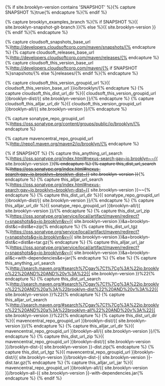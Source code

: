 {% if site.brooklyn-version contains 'SNAPSHOT' %}{% capture SNAPSHOT %}true{% endcapture %}{% endif %}

{% capture brooklyn_examples_branch %}{% if SNAPSHOT %}{{ site.brooklyn-snapshot-git-branch }}{% else %}{{ site.brooklyn-version }}{% endif %}{% endcapture %}

{% capture cloudsoft_snapshots_base_url %}http://developers.cloudsoftcorp.com/maven/snapshots/{% endcapture %}
{% capture cloudsoft_releases_base_url %}http://developers.cloudsoftcorp.com/maven/releases/{% endcapture %}
{% capture cloudsoft_this_version_base_url %}http://developers.cloudsoftcorp.com/maven/{% if SNAPSHOT %}snapshots/{% else %}releases/{% endif %}{% endcapture %}

{% capture cloudsoft_this_version_groupid_url %}{{ cloudsoft_this_version_base_url }}io/brooklyn/{% endcapture %}
{% capture cloudsoft_this_dist_url_dir %}{{ cloudsoft_this_version_groupid_url }}brooklyn-dist/{{ site.brooklyn-version }}/{% endcapture %}
{% capture cloudsoft_this_alljar_url_dir %}{{ cloudsoft_this_version_groupid_url }}brooklyn-all/{{ site.brooklyn-version }}/{% endcapture %}

<!--- both snapshots and releases -->
{% capture sonatype_repo_groupid_url %}https://oss.sonatype.org/content/groups/public/io/brooklyn/{% endcapture %}
<!--- releases --> 
{% capture mavencentral_repo_groupid_url %}http://repo1.maven.org/maven2/io/brooklyn/{% endcapture %}

{% if SNAPSHOT %}
  {% capture this_anything_url_search %}https://oss.sonatype.org/index.html#nexus-search;gav~io.brooklyn~~{{ site.brooklyn-version }}~~{% endcapture %}
  {% capture this_dist_url_search %}https://oss.sonatype.org/index.html#nexus-search;gav~io.brooklyn~brooklyn-dist~{{ site.brooklyn-version }}~~{% endcapture %}
  {% capture this_alljar_url_search %}https://oss.sonatype.org/index.html#nexus-search;gav~io.brooklyn~brooklyn-dist~{{ site.brooklyn-version }}~~{% endcapture %}
  {% capture this_dist_url_dir %}{{ sonatype_repo_groupid_url }}brooklyn-dist/{{ site.brooklyn-version }}/{% endcapture %}
  {% capture this_alljar_url_dir %}{{ sonatype_repo_groupid_url }}brooklyn-all/{{ site.brooklyn-version }}/{% endcapture %}
  {% capture this_dist_url_zip %}https://oss.sonatype.org/service/local/artifact/maven/redirect?r=snapshots&g=io.brooklyn&v={{ site.brooklyn-version }}&a=brooklyn-dist&c=dist&e=zip{% endcapture %}
  {% capture this_dist_url_tgz %}https://oss.sonatype.org/service/local/artifact/maven/redirect?r=snapshots&g=io.brooklyn&v={{ site.brooklyn-version }}&a=brooklyn-dist&c=dist&e=tar.gz{% endcapture %}
  {% capture this_alljar_url_jar  %}https://oss.sonatype.org/service/local/artifact/maven/redirect?r=snapshots&g=io.brooklyn&v={{ site.brooklyn-version }}&a=brooklyn-all&c=with-dependencies&e=jar{% endcapture %}
{% else %}<!--- RELEASE -->
  {% capture this_anything_url_search %}http://search.maven.org/#search%7Cgav%7C1%7Cg%3A%22io.brooklyn%22%20AND%20AND%20v%3A%22{{ site.brooklyn-version }}%22{% endcapture %}
  {% capture this_dist_url_search %}http://search.maven.org/#search%7Cgav%7C1%7Cg%3A%22io.brooklyn%22%20AND%20a%3A%22brooklyn-dist%22%20AND%20v%3A%22{{ site.brooklyn-version }}%22{% endcapture %}
  {% capture this_alljar_url_search %}http://search.maven.org/#search%7Cgav%7C1%7Cg%3A%22io.brooklyn%22%20AND%20a%3A%22brooklyn-all%22%20AND%20v%3A%22{{ site.brooklyn-version }}%22{% endcapture %}
  {% capture this_dist_url_dir %}{{ mavencentral_repo_groupid_url }}brooklyn-dist/{{ site.brooklyn-version }}/{% endcapture %}
  {% capture this_alljar_url_dir %}{{ mavencentral_repo_groupid_url }}brooklyn-all/{{ site.brooklyn-version }}/{% endcapture %}
  {% capture this_dist_url_zip %}{{ mavencentral_repo_groupid_url }}brooklyn-dist/{{ site.brooklyn-version }}/brooklyn-dist-{{ site.brooklyn-version }}-dist.zip{% endcapture %}
  {% capture this_dist_url_tgz %}{{ mavencentral_repo_groupid_url }}brooklyn-dist/{{ site.brooklyn-version }}/brooklyn-dist-{{ site.brooklyn-version }}-dist.tar.gz{% endcapture %}
  {% capture this_alljar_url_jar %}{{ mavencentral_repo_groupid_url }}brooklyn-all/{{ site.brooklyn-version }}/brooklyn-all-{{ site.brooklyn-version }}-with-dependencies.jar{% endcapture %}
{% endif %}
